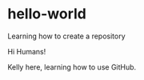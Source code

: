 # hello-world
Learning how to create a repository

Hi Humans!

Kelly here, learning how to use GitHub. 
